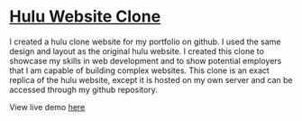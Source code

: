 # <a href='https://tolu-ijiola.github.io/Hulu-Clone/'>Hulu Website Clone</a>

I created a hulu clone website for my portfolio on github. I used the same design and layout as the original hulu website. I created this clone to showcase my skills in web development and to show potential employers that I am capable of building complex websites. This clone is an exact replica of the hulu website, except it is hosted on my own server and can be accessed through my github repository.

View live demo <a href='https://tolu-ijiola.github.io/Hulu-Clone/'>here</a>
